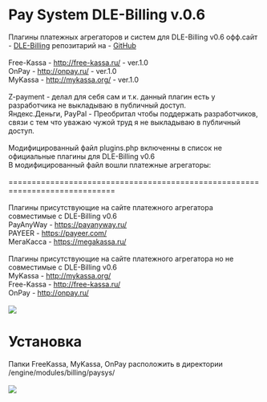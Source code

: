# Pay System DLE-Billing v.0.6
Плагины платежных агрегаторов и систем для DLE-Billing v0.6 офф.сайт - <a href="http://dle-billing.ru/">DLE-Billing</a> репозитарий на - <a href="https://github.com/mr-Evgen/dle-billing-module">GitHub</a><br><br>
Free-Kassa - http://free-kassa.ru/ - ver.1.0<br>
OnPay - http://onpay.ru/ - ver.1.0<br>
MyKassa - http://mykassa.org/ - ver.1.0<br><br>
Z-payment - делал для себя сам и т.к. данный плагин есть у разработчика не выкладываю в публичный доступ.<br>
Яндекс.Деньги, PayPal - Преобритал чтобы поддержать разработчиков, связи с тем что уважаю чужой труд я не выкладываю в публичный доступ.<br><br>
Модифицированный файл plugins.php включенны в список не официальные плагины для DLE-Billing v0.6<br>
В модифицированный файл вошли платежные агрегаторы:<br><br>
=============================================================================<br><br>
Плагины присутствующие на сайте платежного агрегатора совместимые с DLE-Billing v0.6<br>
PayAnyWay - https://payanyway.ru/<br>
PAYEER - https://payeer.com/<br>
МегаКасса - https://megakassa.ru/<br><br>
Плагины присутствующие на сайте платежного агрегатора но не совместимые с DLE-Billing v0.6<br>
MyKassa - http://mykassa.org/<br>
Free-Kassa - http://free-kassa.ru/<br>
OnPay - http://onpay.ru/<br><br>
<img src="https://1.downloader.disk.yandex.ru/disk/78ab49eda514c32e1846fbc4510072b9c13aab46e9b02bd737963fdba66489a1/58863fbb/OwXzhE8w4G9nYnlcEyYiTz-DTWE-0Y9w4jVa5f1Mi6OA3hd_bEhQK_Vc0f2SM17FccZ3MutcEyuyUCeRaSZ1jw%3D%3D?uid=0&filename=paysis.png&disposition=inline&hash=&limit=0&content_type=image%2Fpng&fsize=109726&hid=42e2ddae1f72a91e70677062db71e547&media_type=image&tknv=v2&etag=010f61b30deed34eb55ea9b71e961976">
# Установка
Папки FreeKassa, MyKassa, OnPay расположить в директории /engine/modules/billing/paysys/<br><br>
<img src="https://4.downloader.disk.yandex.ru/disk/db11deb43d85a3e8c890ca27a1e7c505971e1a997829864676ccf39f5efb55f4/588645b4/OwXzhE8w4G9nYnlcEyYiT5anBiAckuJphApF9iZVyriEpByD10QDJz-mAxHWFNL2vxSGlzlG5jJ3myhuapsFIA%3D%3D?uid=0&filename=ftpbil.png&disposition=inline&hash=&limit=0&content_type=image%2Fpng&fsize=54615&hid=5e32f62e5fc30ae27b2b1377c57a3593&media_type=image&tknv=v2&etag=8f2bb72e40137edef6545841c3ad345e">
